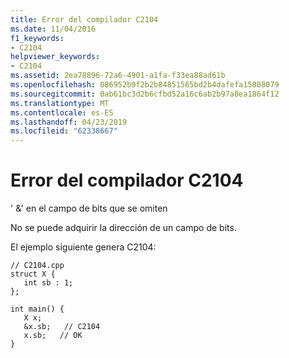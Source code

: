```yaml
---
title: Error del compilador C2104
ms.date: 11/04/2016
f1_keywords:
- C2104
helpviewer_keywords:
- C2104
ms.assetid: 2ea78896-72a6-4901-a1fa-f33ea88ad61b
ms.openlocfilehash: 086952b9f2b2b84851565bd2b4dafefa15808079
ms.sourcegitcommit: 0ab61bc3d2b6cfbd52a16c6ab2b97a8ea1864f12
ms.translationtype: MT
ms.contentlocale: es-ES
ms.lasthandoff: 04/23/2019
ms.locfileid: "62338667"
---
```

# <a name="compiler-error-c2104"></a>Error del compilador C2104

' &' en el campo de bits que se omiten

No se puede adquirir la dirección de un campo de bits.

El ejemplo siguiente genera C2104:

```
// C2104.cpp
struct X {
   int sb : 1;
};

int main() {
   X x;
   &x.sb;   // C2104
   x.sb;   // OK
}
```